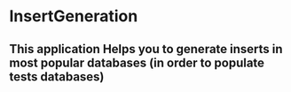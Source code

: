 # InsertGeneration

## This application Helps you to generate inserts in most popular databases (in order to populate tests databases)
